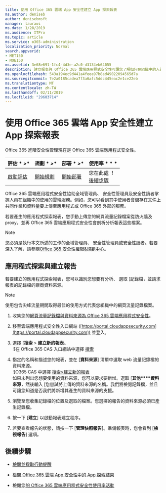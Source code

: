 ```yaml
---
title: 使用 Office 365 雲端 App 安全性建立 App 探索報表
ms.author: deniseb
author: denisebmsft
manager: laurawi
ms.date: 1/28/2019
ms.audience: ITPro
ms.topic: article
ms.service: o365-administration
localization_priority: Normal
search.appverid:
- MET150
- MOE150
ms.assetid: 3e68e691-1fc4-4d3e-a2c0-d3134eb64055
description: 建立報表與 Office 365 雲端應用程式安全性可讓您了解如何在組織中的人員會使用 Office 365 和其他應用程式。
ms.openlocfilehash: 543a194ec9d441a4feea97b8ad49022094565d7a
ms.sourcegitcommit: 7e2a0185cadea7f3a6afc5ddc445eac2e1ce22eb
ms.translationtype: MT
ms.contentlocale: zh-TW
ms.lasthandoff: 02/11/2019
ms.locfileid: "29603714"
---
```

# <a name="create-app-discovery-reports-using-office-365-cloud-app-security"></a>使用 Office 365 雲端 App 安全性建立 App 探索報表

Office 365 進階安全性管理現在是 Office 365 雲端應用程式安全性。
  
|評估 * *\>**|規劃 * *\>**|部署 * *\>**|使用率 * * *|
|:-----|:-----|:-----|:-----|
|[啟動評估](office-365-cas-overview.md) <br/> |[開始規劃](get-ready-for-office-365-cas.md) <br/> |[開始部署](turn-on-office-365-cas.md) <br/> |您在此處 ！  <br/> [後續步驟](#next-steps) <br/> |
   
Office 365 雲端應用程式安全性協助全域管理員、 安全性管理員及安全性讀者掌握人員在組織中的使用的雲端服務。例如，您可以看到其中使用者會儲存在文件上共同作業和資料量要上傳至應用程式或 Office 365 外部的服務。
  
若要產生的應用程式探索報表，您手動上傳您的網頁流量記錄檔案從防火牆及 proxy，並再 Office 365 雲端應用程式安全性會剖析分析報表這些檔案。
  
> [!NOTE]
> 您必須是執行本文所述的工作的全域管理員、 安全性管理員或安全性讀者。若要深入了解，請參閱[Office 365 安全性權限&amp;規範中心](permissions-in-the-security-and-compliance-center.md)。 
  
## <a name="create-a-report-with-app-discovery"></a>應用程式探索與建立報告

若要建立的應用程式探索報表，您可以識別您想要有分析、 選取 [記錄檔，並請求報表的記錄檔的廠商資料來源。
  
> [!NOTE]
> 使用包含尖峰流量期間取得最佳的使用方式代表您組織中的網頁流量記錄檔案。 
  
1. 收集您的[網頁流量記錄檔與資料來源為 Office 365 雲端應用程式安全性](web-traffic-logs-and-data-sources-for-ocas.md)。
    
2. 移至雲端應用程式安全性入口網站 ([https://portal.cloudappsecurity.com](https://portal.cloudappsecurity.com)) 並登入。 
       
3. 選擇 [**搜索** \> **建立新的報表**。 <br>![在 Office 365 CAS 入口網站中選擇 [搜索](media/73b5299f-94b5-49dd-a00f-154d188eb2c5.png)<br>
  
4. 指定的名稱和描述您的報表，並在 [**資料來源**] 清單中選取 web 流量記錄檔的資料來源。 <br>![O365 CAS 中選擇 [搜索\>建立新的報表](media/22e660f0-5eb2-49fa-9fea-f88a5809a07b.png)<br>如果未列出您想要使用的資料來源，您可以要求要新增。選取 [**其他****資料來源**，然後輸入 [您嘗試將上傳的資料來源的名稱。我們將檢閱記錄檔，並且可讓您知道是否我們將新增其產生的資料來源的支援。 
  
5. 瀏覽至您收集記錄檔的位置及選取的檔案。您選擇的報告的資料來源必須已產生記錄檔。
    
6. 按一下 [**建立**] 以啟動報表建立程序。 
    
7. 若要查看報告的狀態，請按一下 [**管理快照報告**]。準備報表時，您會看到 [**檢視報告**] 選項。 
    
## <a name="next-steps"></a>後續步驟

- [檢閱並採取行動提醒](review-office-365-cas-alerts.md)
    
- [檢閱 Office 365 雲端 App 安全性中的 App 探索結果](review-app-discovery-findings-in-ocas.md)
    
- 檢閱您[的 Office 365 雲端應用程式安全性使用率活動](utilization-activities-for-ocas.md)
    


